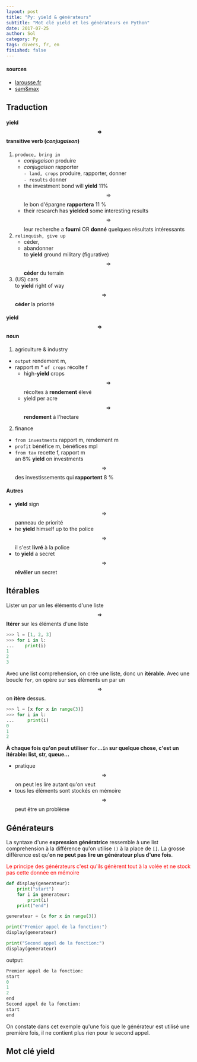 ```yaml
---
layout: post
title: "Py: yield & générateurs"
subtitle: "Mot clé yield et les générateurs en Python"
date: 2017-07-25
author: Sol
category: Py
tags: divers, fr, en
finished: false
---
```

#### sources
* [larousse.fr](http://www.larousse.fr/dictionnaires/anglais-francais/yield/625276)
* [sam&max](http://sametmax.com/comment-utiliser-yield-et-les-generateurs-en-python/)

## Traduction

#### yield $$ \Rightarrow $$ transitive verb (_conjugaison_)
1.	`produce, bring in`   
    * _conjugaison_ produire
    * _conjugaison_ rapporter  
`- land, crops` produire, rapporter, donner  
`- results` donner 
    * the investment bond will **yield** 11% $$ \Rightarrow $$  le bon d'épargne **rapportera** 11 %  
    * their research has **yielded** some interesting results $$ \Rightarrow $$  leur recherche a **fourni** OR **donné** quelques résultats intéressants
2.	`relinquish, give up` 
    *  céder, 
    *  abandonner  
    to **yield** ground military (figurative) $$ \Rightarrow $$  **céder** du terrain
3.	(US) cars  
 to **yield** right of way $$ \Rightarrow $$ **céder** la priorité

#### yield $$ \Rightarrow $$ noun
1. agriculture & industry 
* `output` rendement m, 
* rapport m * `of crops` récolte f
    * high-**yield** crops $$ \Rightarrow $$ récoltes à **rendement** élevé 
    * yield per acre $$ \Rightarrow $$  **rendement** à l'hectare
2.	finance 
* `from investments` rapport m, rendement m 
* `profit`   bénéfice m, bénéfices mpl 
* `from tax`   recette f, rapport m  
an 8% **yield** on investments $$ \Rightarrow $$  des investissements qui **rapportent** 8 %

#### Autres
* **yield** sign $$ \Rightarrow $$ panneau de priorité
* he **yield** himself up to the police $$ \Rightarrow $$ il s'est **livré** à la police
* to **yield** a secret $$ \Rightarrow $$ **révéler** un secret

## Itérables

Lister un par un les éléments d'une liste $$ \Rightarrow $$ **Itérer** sur les éléments d'une liste

```python
>>> l = [1, 2, 3]
>>> for i in l:
...    print(i)
1
2
3
```

Avec une list comprehension, on crée une liste, donc un **itérable**. Avec une boucle `for`, on opère sur ses élèments un par un $$ \Rightarrow $$ on **itère** dessus.

```python
>>> l = [x for x in range(3)]
>>> for i in l:
...     print(i)
0
1
2
```

**À chaque fois qu'on peut utiliser `for`...`in` sur quelque chose, c'est un itérable: list, str, queue...**
* pratique $$ \Rightarrow $$ on peut les lire autant qu'on veut
* tous les élèments sont stockés en mémoire $$ \Rightarrow $$ peut être un problème

## Générateurs

La syntaxe d'une **expression génératrice** ressemble à une list comprehension à la différence qu'on utilise `()` à la place de `[]`. La grosse différence est qu'**on ne peut pas lire un générateur plus d'une fois**.

<span style="color:red"> Le principe des générateurs c'est qu'ils génèrent tout à la volée et ne stock pas cette donnée en mémoire </span> 

```python
def display(generateur):
    print("start")
    for i in generateur:
        print(i)
    print("end")

generateur = (x for x in range(3))

print("Premier appel de la fonction:")
display(generateur)

print("Second appel de la fonction:")
display(generateur)
```

output:

```python
Premier appel de la fonction:
start
0
1
2
end
Second appel de la fonction:
start
end
```

On constate dans cet exemple qu'une fois que le générateur est utilisé une première fois, il ne contient plus rien pour le second appel.

## Mot clé yield

